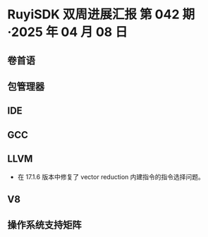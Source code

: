 # RuyiSDK 双周进展汇报  第 042 期·2025 年 04 月 08 日

## 卷首语

## 包管理器

## IDE

## GCC

## LLVM

- 在 17.1.6 版本中修复了 vector reduction 内建指令的指令选择问题。

## V8

## 操作系统支持矩阵
